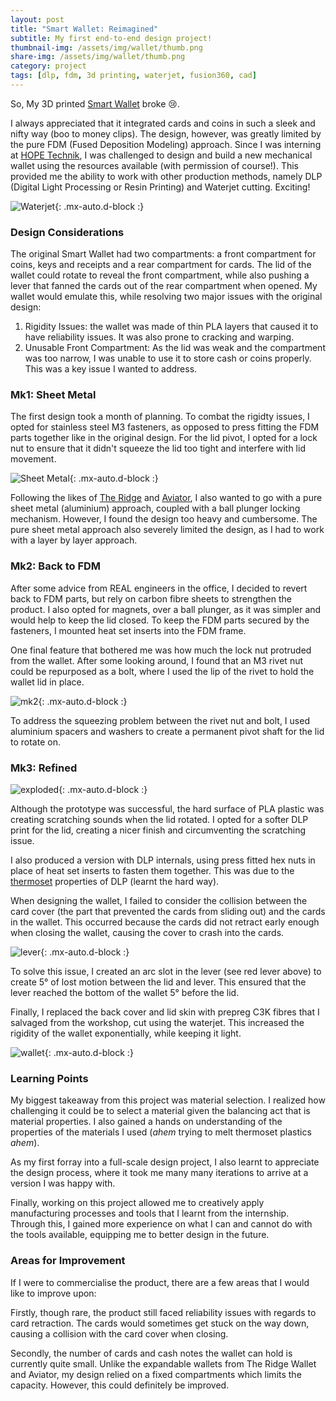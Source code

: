 ```yaml
---
layout: post
title: "Smart Wallet: Reimagined"
subtitle: My first end-to-end design project!
thumbnail-img: /assets/img/wallet/thumb.png
share-img: /assets/img/wallet/thumb.png
category: project
tags: [dlp, fdm, 3d printing, waterjet, fusion360, cad]
---
```


So, My 3D printed [Smart Wallet](https://www.thingiverse.com/thing:3097272) broke :cry:.

I always appreciated that it integrated cards and coins in such a sleek and nifty way (boo to money clips). The design, however, was greatly limited by the pure FDM (Fused Deposition Modeling) approach. Since I was interning at [HOPE Technik](https://www.hopetechnik.com/), I was challenged to design and build a new mechanical wallet using the resources available (with permission of course!). This provided me the ability to work with other production methods, namely DLP (Digital Light Processing or Resin Printing) and Waterjet cutting. Exciting!

![Waterjet](/assets/img/wallet/waterjet.jpg){: .mx-auto.d-block :}

### Design Considerations ###

The original Smart Wallet had two compartments: a front compartment for coins, keys and receipts and a rear compartment for cards. The lid of the wallet could rotate to reveal the front compartment, while also pushing a lever that fanned the cards out of the rear compartment when opened. My wallet would emulate this, while resolving two major issues with the original design:
1. Rigidity Issues: the wallet was made of thin PLA layers that caused it to have reliability issues. It was also prone to cracking and warping.
2. Unusable Front Compartment: As the lid was weak and the compartment was too narrow, I was unable to use it to store cash or coins properly. This was a key issue I wanted to address.

### Mk1: Sheet Metal ###

The first design took a month of planning. To combat the rigidty issues, I opted for stainless steel M3 fasteners, as opposed to press fitting the FDM parts together like in the original design. For the lid pivot, I opted for a lock nut to ensure that it didn't squeeze the lid too tight and interfere with lid movement.

![Sheet Metal](/assets/img/wallet/sheet-metal.jpg){: .mx-auto.d-block :}

Following the likes of [The Ridge](https://ridge.com/) and [Aviator](https://aviatorwallet.com/), I also wanted to go with a pure sheet metal (aluminium) approach, coupled with a ball plunger locking mechanism. However, I found the design too heavy and cumbersome. The pure sheet metal approach also severely limited the design, as I had to work with a layer by layer approach.

### Mk2: Back to FDM ###

After some advice from REAL engineers in the office, I decided to revert back to FDM parts, but rely on carbon fibre sheets to strengthen the product. I also opted for magnets, over a ball plunger, as it was simpler and would help to keep the lid closed. To keep the FDM parts secured by the fasteners, I mounted heat set inserts into the FDM frame.

One final feature that bothered me was how much the lock nut protruded from the wallet. After some looking around, I found that an M3 rivet nut could be repurposed as a bolt, where I used the lip of the rivet to hold the wallet lid in place. 

![mk2](/assets/img/wallet/mk2.jpg){: .mx-auto.d-block :}

To address the squeezing problem between the rivet nut and bolt, I used aluminium spacers and washers to create a permanent pivot shaft for the lid to rotate on.

### Mk3: Refined ###

![exploded](/assets/img/wallet/exploded.png){: .mx-auto.d-block :}

Although the prototype was successful, the hard surface of PLA plastic was creating scratching sounds when the lid rotated. I opted for a softer DLP print for the lid, creating a nicer finish and circumventing the scratching issue. 

I also produced a version with DLP internals, using press fitted hex nuts in place of heat set inserts to fasten them together. This was due to the [thermoset](https://en.wikipedia.org/wiki/Thermosetting_polymer) properties of DLP (learnt the hard way).

When designing the wallet, I failed to consider the collision between the card cover (the part that prevented the cards from sliding out) and the cards in the wallet. This occurred because the cards did not retract early enough when closing the wallet, causing the cover to crash into the cards.

![lever](/assets/img/wallet/lever.jpg){: .mx-auto.d-block :}

To solve this issue, I created an arc slot in the lever (see red lever above) to create 5&deg; of lost motion between the lid and lever. This ensured that the lever reached the bottom of the wallet 5&deg; before the lid.

Finally, I replaced the back cover and lid skin with prepreg C3K fibres that I salvaged from the workshop, cut using the waterjet. This increased the rigidity of the wallet exponentially, while keeping it light.

![wallet](/assets/img/wallet/thumb.png){: .mx-auto.d-block :}

### Learning Points ###

My biggest takeaway from this project was material selection. I realized how challenging it could be to select a material given the balancing act that is material properties. I also gained a hands on understanding of the properties of the materials I used (*ahem* trying to melt thermoset plastics *ahem*).

As my first forray into a full-scale design project, I also learnt to appreciate the design process, where it took me many many iterations to arrive at a version I was happy with. 

Finally, working on this project allowed me to creatively apply manufacturing processes and tools that I learnt from the internship. Through this, I gained more experience on what I can and cannot do with the tools available, equipping me to better design in the future.

### Areas for Improvement ###

If I were to commercialise the product, there are a few areas that I would like to improve upon:

Firstly, though rare, the product still faced reliability issues with regards to card retraction. The cards would sometimes get stuck on the way down, causing a collision with the card cover when closing.

Secondly, the number of cards and cash notes the wallet can hold is currently quite small. Unlike the expandable wallets from The Ridge Wallet and Aviator, my design relied on a fixed compartments which limits the capacity. However, this could definitely be improved.